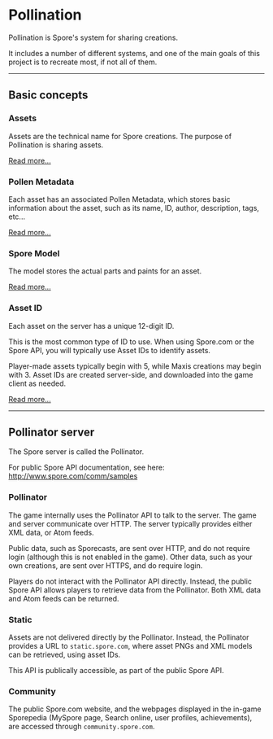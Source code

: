 # Pollination
Pollination is Spore's system for sharing creations.

It includes a number of different systems, and one of the main goals of this project is to recreate most, if not all of them.

---

## Basic concepts
### Assets
Assets are the technical name for Spore creations. The purpose of Pollination is sharing assets.

[Read more...](pollination/assets)

### Pollen Metadata
Each asset has an associated Pollen Metadata, which stores basic information about the asset, such as its name, ID, author, description, tags, etc...

[Read more...](pollination/pollen_metadata)

### Spore Model
The model stores the actual parts and paints for an asset.

[Read more...](pollination/model)

### Asset ID
Each asset on the server has a unique 12-digit ID.

This is the most common type of ID to use. When using Spore.com or the Spore API, you will typically use Asset IDs to identify assets.

Player-made assets typically begin with 5, while Maxis creations may begin with 3. Asset IDs are created server-side, and downloaded into the game client as needed.

[Read more...](pollination/asset_id)

---

## Pollinator server
The Spore server is called the Pollinator.

For public Spore API documentation, see here: <http://www.spore.com/comm/samples>

### Pollinator
The game internally uses the Pollinator API to talk to the server. The game and server communicate over HTTP. The server typically provides either XML data, or Atom feeds.

Public data, such as Sporecasts, are sent over HTTP, and do not require login (although this is not enabled in the game). Other data, such as your own creations, are sent over HTTPS, and do require login.

Players do not interact with the Pollinator API directly. Instead, the public Spore API allows players to retrieve data from the Pollinator. Both XML data and Atom feeds can be returned.

### Static
Assets are not delivered directly by the Pollinator. Instead, the Pollinator provides a URL to `static.spore.com`, where asset PNGs and XML models can be retrieved, using asset IDs.

This API is publically accessible, as part of the public Spore API.

### Community
The public Spore.com website, and the webpages displayed in the in-game Sporepedia (MySpore page, Search online, user profiles, achievements), are accessed through `community.spore.com`.